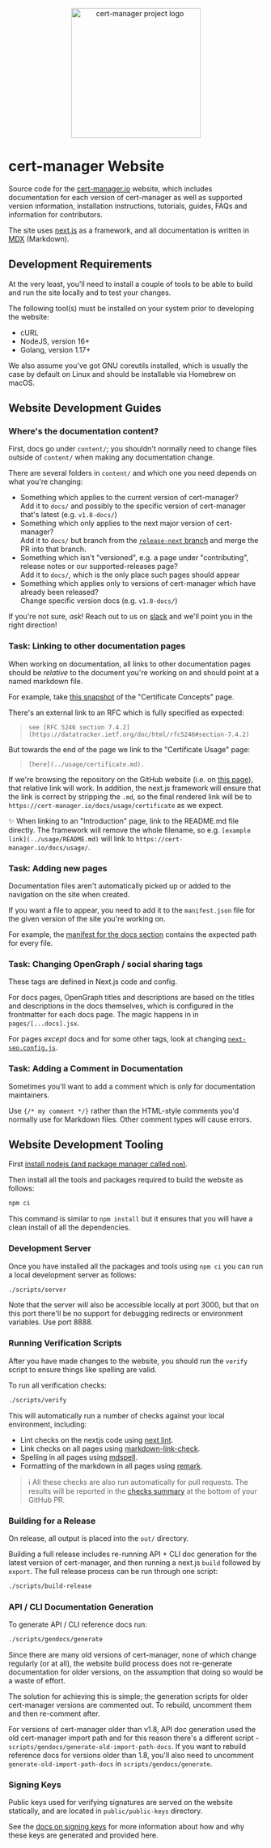 <p align="center">
  <img src="https://raw.githubusercontent.com/cert-manager/cert-manager/d53c0b9270f8cd90d908460d69502694e1838f5f/logo/logo-small.png" height="256" width="256" alt="cert-manager project logo" />
</p>

# cert-manager Website

Source code for the [cert-manager.io](https://cert-manager.io) website, which includes
documentation for each version of cert-manager as well as supported version information,
installation instructions, tutorials, guides, FAQs and information for contributors.

The site uses [next.js](https://nextjs.org/) as a framework, and all documentation is written
in [MDX](https://github.com/mdx-js/mdx) (Markdown).

## Development Requirements

At the very least, you'll need to install a couple of tools to be able to build and run
the site locally and to test your changes.

The following tool(s) must be installed on your system prior to developing the website:

* cURL
* NodeJS, version 16+
* Golang, version 1.17+

We also assume you've got GNU coreutils installed, which is usually the case by default on Linux
and should be installable via Homebrew on macOS.

## Website Development Guides

### Where's the documentation content?

First, docs go under `content/`; you shouldn't normally need to change files outside of `content/` when
making any documentation change.

There are several folders in `content/` and which one you need depends on what you're changing:

- Something which applies to the current version of cert-manager? <br />
  Add it to `docs/` and possibly to the specific version of cert-manager that's latest (e.g. `v1.8-docs/`)
- Something which only applies to the next major version of cert-manager? <br />
  Add it to `docs/` but branch from the [`release-next` branch](https://github.com/cert-manager/website/tree/release-next) and merge the PR into that branch.
- Something which isn't "versioned", e.g. a page under "contributing", release notes or our supported-releases page? <br />
  Add it to `docs/`, which is the only place such pages should appear
- Something which applies only to versions of cert-manager which have already been released? <br />
  Change specific version docs (e.g. `v1.8-docs/`)

If you're not sure, _ask_! Reach out to us on [slack](https://cert-manager.io/docs/contributing/#slack) and
we'll point you in the right direction!

### Task: Linking to other documentation pages

When working on documentation, all links to other documentation pages should be _relative_ to the
document you're working on and should point at a named markdown file.

For example, take [this snapshot](https://raw.githubusercontent.com/cert-manager/website/d398905baef9841590fab6c2b854b74f0eecb006/content/docs/concepts/certificate.md)
of the "Certificate Concepts" page.

There's an external link to an RFC which is fully specified as expected:

> `see [RFC 5246 section 7.4.2](https://datatracker.ietf.org/doc/html/rfc5246#section-7.4.2)`

But towards the end of the page we link to the "Certificate Usage" page:

> `[here](../usage/certificate.md).`

If we're browsing the repository on the GitHub website (i.e. on [this page](https://github.com/cert-manager/website/blob/d398905baef9841590fab6c2b854b74f0eecb006/content/docs/concepts/certificate.md)), that relative link will work. In addition,
the next.js framework will ensure that the link is correct by stripping the `.md`, so the final rendered link
will be to `https://cert-manager.io/docs/usage/certificate` as we expect.

✨ When linking to an "Introduction" page, link to the README.md file directly. The framework will remove the whole
filename, so e.g. `[example link](../usage/README.md)` will link to `https://cert-manager.io/docs/usage/`.

### Task: Adding new pages

Documentation files aren't automatically picked up or added to the navigation on the site when created.

If you want a file to appear, you need to add it to the `manifest.json` file for the given version of the
site you're working on.

For example, the [manifest for the docs section](https://github.com/cert-manager/website/blob/master/content/docs/manifest.json)
contains the expected path for every file.

### Task: Changing OpenGraph / social sharing tags

These tags are defined in Next.js code and config.

For docs pages, OpenGraph titles and descriptions are based on the titles and descriptions in the docs themselves, which
is configured in the frontmatter for each docs page. The magic happens in in `pages/[...docs].jsx`.

For pages _except_ docs and for some other tags, look at changing [`next-seo.config.js`](./next-seo.config.js).

### Task: Adding a Comment in Documentation

Sometimes you'll want to add a comment which is only for documentation maintainers.

Use `{/* my comment */}` rather than the HTML-style comments you'd normally use for Markdown files. Other comment types will cause errors.

## Website Development Tooling

First [install nodejs (and package manager called `npm`)](https://nodejs.org/en/).

Then install all the tools and packages required to build the website as follows:

```bash
npm ci
```

This command is similar to `npm install` but it ensures that you will have a clean install of all the dependencies.

### Development Server

Once you have installed all the packages and tools using `npm ci` you can run a local development server as follows:

```bash
./scripts/server
```

Note that the server will also be accessible locally at port 3000, but that on this port there'll be no
support for debugging redirects or environment variables. Use port 8888.

### Running Verification Scripts

After you have made changes to the website, you should run the `verify` script
to ensure things like spelling are valid.

To run all verification checks:

```bash
./scripts/verify
```

This will automatically run a number of checks against your local environment, including:

* Lint checks on the nextjs code using [next lint](https://nextjs.org/docs/basic-features/eslint).
* Link checks on all pages using [markdown-link-check](https://github.com/tcort/markdown-link-check).
* Spelling in all pages using [mdspell](https://github.com/lukeapage/node-markdown-spellcheck).
* Formatting of the markdown in all pages using [remark](https://github.com/remarkjs/remark).

> ℹ️ All these checks are also run automatically for pull requests.
> The results will be reported in the [checks summary](https://docs.github.com/en/pull-requests/collaborating-with-pull-requests/collaborating-on-repositories-with-code-quality-features/about-status-checks) at the bottom of your GitHub PR.

### Building for a Release

On release, all output is placed into the `out/` directory.

Building a full release includes re-running API + CLI doc generation for the latest
version of cert-manager, and then running a next.js `build` followed by `export`. The full
release process can be run through one script:

```bash
./scripts/build-release
```

### API / CLI Documentation Generation

To generate API / CLI reference docs run:

```bash
./scripts/gendocs/generate
```

Since there are many old versions of cert-manager, none of which change regularly (or at all),
the website build process does not re-generate documentation for older versions, on the assumption
that doing so would be a waste of effort.

The solution for achieving this is simple; the generation scripts for older cert-manager versions
are commented out. To rebuild, uncomment them and then re-comment after.

For versions of cert-manager older than v1.8, API doc generation used the old cert-manager import
path and for this reason there's a different script - `scripts/gendocs/generate-old-import-path-docs`.
If you want to rebuild reference docs for versions older than 1.8, you'll also need to uncomment
`generate-old-import-path-docs` in `scripts/gendocs/generate`.

### Signing Keys

Public keys used for verifying signatures are served on the website statically, and are located
in `public/public-keys` directory.

See the [docs on signing keys](./content/docs/contributing/signing-keys.md) for more information
about how and why these keys are generated and provided here.
